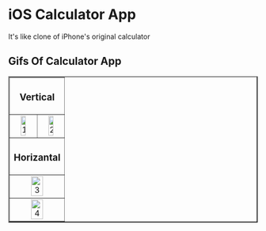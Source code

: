 # iOS Calculator App
It's like clone of iPhone's original calculator

## Gifs Of Calculator App
<table border=2>
  <tr align=center><td colspan=2><h3>Vertical</h3></td></tr>
    <tr align=center>
    <td><img src="https://user-images.githubusercontent.com/34661162/157936920-bd743519-9eeb-48c8-8a1c-c2e24af45b9a.gif" alt="1" width=50%></td>
    <td><img src="https://user-images.githubusercontent.com/34661162/157936939-e31a4454-8881-4fa5-aab6-a5e1453bd1ff.gif" alt="2" width=50%></td>
  </tr>
    <tr align=center><td colspan=2><h3>Horizantal</h3></td></tr>
  <tr align=center>
    <td colspan=2><img src="https://user-images.githubusercontent.com/34661162/157936949-ee15479b-a7a4-46ef-a77d-4776cfbb1c78.gif" alt="3" width=50%></td>
  </tr>
  <tr align=center>
    <td colspan=2><img src="https://user-images.githubusercontent.com/34661162/157936956-6a8f7257-d8c3-4eba-9cbb-32e3207b123c.gif" alt="4" width=50%></td>
  </tr>
</table>

